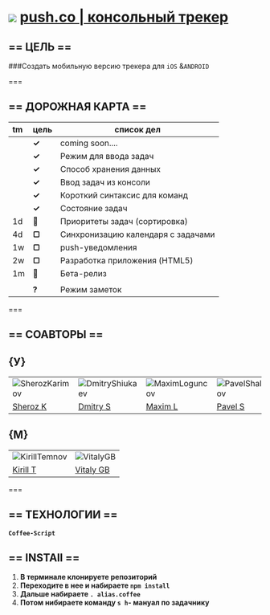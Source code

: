 ![](https://avatars3.githubusercontent.com/u/4658189?s=29)   [  push.co | консольный трекер](https://github.com/soda-io/push.co) 
===

## == ЦЕЛЬ ==
###Создать мобильную версию трекера для `iOS` &`ANDROID`

===

## == ДОРОЖНАЯ КАРТА ==

|  tm | цель    |  список дел                        |
|:----|---------|------------------------------------|
|     | **✓**   | coming soon....                   |
|     | **✓**  | Режим для ввода задач              |
|     | **✓**   | Способ хранения данных            |
|     | **✓**  | Ввод задач из консоли              |
|     | **✓**  | Короткий синтаксис для команд      |
|     | **✓**  | Состояние задач                    |
| 1d  | **🚩**  | Приоритеты задач (сортировка)      | 
| 4d  | **▢**  | Синхронизацию календаря с задачами |
| 1w  | **▢**  | push-уведомления                   |
| 2w  | **▢**  | Разработка приложения (HTML5)      |
| 1m  | **🚀**  | Бета-релиз                        |
|     |         |                                   |
|     | **?**   | Режим заметок                     |

===

## == СОАВТОРЫ ==

## {У}

|                                                                        |                                                                         |                                                                         |                                                                             |                                                                        |                                                                            |                                                                     
|------------------------------------------------------------------------|-------------------------------------------------------------------------|-------------------------------------------------------------------------|-----------------------------------------------------------------------------|------------------------------------------------------------------------|----------------------------------------------------------------------------|
|![SherozKarimov](https://avatars0.githubusercontent.com/u/4226210?s=140) |![DmitryShiukaev](https://avatars3.githubusercontent.com/u/5991448?s=140) |![MaximLoguncov](https://avatars2.githubusercontent.com/u/3838734?s=140)  |  ![PavelShalaginov](https://avatars0.githubusercontent.com/u/3833771?s=140)  | ![ArtemKvadzba](https://avatars3.githubusercontent.com/u/4639509?s=140) |![GeorgeOvchinnikov](https://avatars1.githubusercontent.com/u/6061182?s=140) |   
| [Sheroz K](https://github.com/SherozKarimov)                           |[Dmitry S](https://github.com/DmitryShiukaev)                            |[Maxim L](https://github.com/MaximLoguncov)                              |  [Pavel S](https://github.com/PavelShalaginov)                              | [Artem K](https://github.com/ArtemKvadzba)                             |[George O](https://github.com/GeorgeOvchinnikov)                            |

## {М}

|                                                                      |                                                                  | 
|----------------------------------------------------------------------|------------------------------------------------------------------|
|![KirillTemnov](https://avatars0.githubusercontent.com/u/147170?s=80) |![VitalyGB](https://avatars0.githubusercontent.com/u/842476?s=80) |
|[Kirill T](https://github.com/KirillTemnov)                           |[Vitaly GB](https://github.com/VitalyGB)                          |

===

## == ТЕХНОЛОГИИ ==
 **`Coffee-Script`**


## == INSTAll ==

 1. **В терминале клонируете репозиторий** 
 1. **Переходите в нее и набираете `npm install`** 
 1. **Дальше набираете `. alias.coffee`**
 1. **Потом нибираете команду `s h`- мануал по задачнику**
 
